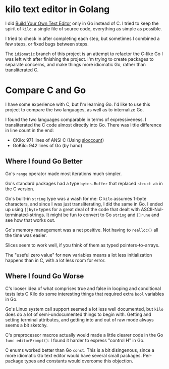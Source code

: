 # kilo text editor in Golang

I did [Build Your Own Text Editor](http://viewsourcecode.org/snaptoken/kilo/index.html)
only in Go instead of C. I tried to keep the spirit of `kilo`: a single
file of source code, everything as simple as possible.

I tried to check in after completing each step, but
sometimes I combined a few steps,  or fixed bugs between
steps.

The `idiomatic` branch of this project is an attempt to refactor
the C-like Go I was left with after finishing the project. I'm trying
to create packages to separate concerns, and make things more
idiomatic Go, rather than transliterated C.

# Compare C and Go

I have some experience with C, but I'm learning Go. I'd like
to use this project to compare the two languages, as well as
to internalize Go.

I found the two languages comparable in terms of expressiveness.
I transliterated the C code almost directly into Go. There was
little difference in line count in the end:

* CKilo: 971 lines of ANSI C (Using [sloccount](http://www.dwheeler.com/sloccount/))
* GoKilo: 942 lines of Go (by hand)

## Where I found Go Better

Go's `range` operator made most iterations much simpler.

Go's standard packages had a type `bytes.Buffer` that 
replaced `struct ab` in the C version.

Go's built-in `string` type was a wash for me: C `kilo` assumes
1-byte characters, and since I was just transliterating, I did
the same in Go. I ended up using `[]byte` types for a great deal
of the code that dealt with ASCII-Nul-terminated-strings. It might
be fun to convert to Go `string` and `[]rune` and see how that
works out.

Go's memory management was a net positive. Not having to `realloc()`
all the time was easier.

Slices seem to work well, if you think of them as typed pointers-to-arrays.

The "useful zero value" for new variables means a lot less
initialization happens than in C, with a lot less room for error.

## Where I found Go Worse

C's looser idea of what comprises true and false in looping
and conditional tests lets C Kilo do some interesting things that
required extra `bool` variables in Go.

Go's Linux system call support seemed a lot less well documented,
but `kilo` does do a lot of semi-undocumented things to begin with.
Getting and setting terminal attributes, and getting into and out of
raw mode always seems a bit sketchy.

C's preprocessor macros actually would made a little clearer
code in the Go `func editorPrompt()`: I found it harder to express
"control H" in Go.

C enums worked better than Go `const`. This is a bit disingenous,
since a more idiomatic Go text editor would have several small
packages. Per-package types and constants would overcome this
objection.
